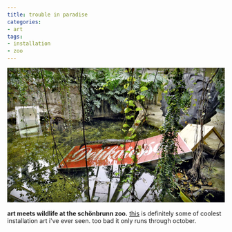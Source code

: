```yaml
---
title: trouble in paradise
categories:
- art
tags:
- installation
- zoo
---
```


![](07/090715paradise.jpg)

**art meets wildlife at the schönbrunn zoo.**
[this](http://www.guardian.co.uk/environment/gallery/2009/jun/19/trouble-in-paradise-schonbrunn-zoo) is definitely some of coolest installation art i've ever seen. too bad it only runs through october.
